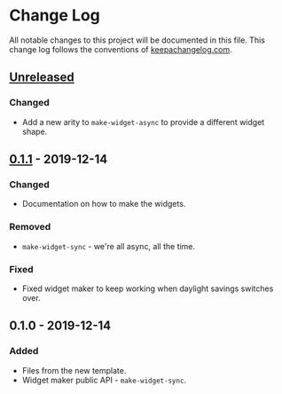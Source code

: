 # Change Log
All notable changes to this project will be documented in this file. This change log follows the conventions of [keepachangelog.com](http://keepachangelog.com/).

## [Unreleased]
### Changed
- Add a new arity to `make-widget-async` to provide a different widget shape.

## [0.1.1] - 2019-12-14
### Changed
- Documentation on how to make the widgets.

### Removed
- `make-widget-sync` - we're all async, all the time.

### Fixed
- Fixed widget maker to keep working when daylight savings switches over.

## 0.1.0 - 2019-12-14
### Added
- Files from the new template.
- Widget maker public API - `make-widget-sync`.

[Unreleased]: https://github.com/your-name/clj-mu/compare/0.1.1...HEAD
[0.1.1]: https://github.com/your-name/clj-mu/compare/0.1.0...0.1.1
